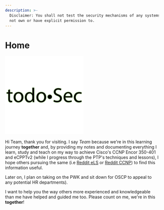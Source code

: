```yaml
---
description: >-
  Disclaimer: You shall not test the security mechanisms of any systems you do
  not own or have explicit permission to.
---
```


# Home

![TODO&#x2022;SEC](.gitbook/assets/resizedlogo3todosec.png)

Hi Team, thank you for visiting. I say _Team_ because we're in this learning journey **together** and, by providing my notes and documenting everything I learn, study and teach on my way to achieve Cisco's CCNP Encor 350-401 and eCPPTv2 \(while I progress through the PTP's techniques and lessons\), I hope others pursuing the same \(i.e [Reddit eLS](https://www.reddit.com/r/eLearnSecurity/) or [Reddit CCNP](https://www.reddit.com/r/ccnp/)\) to find this information useful. 

Later on, I plan on taking on the PWK and sit down for OSCP to appeal to any potential HR departments\). 

I want to help you the way others more experienced and knowledgeable than me have helped and guided me too. Please count on me, we're in this **together**!

